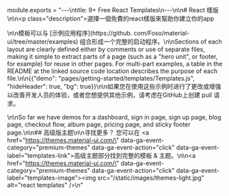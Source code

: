module.exports = "---\ntitle: 9+ Free React Templates\n---\n\n# React 樣版\n\n<p class=\"description\">選擇一個免費的react樣版來幫助你建立你的app</p>\n\n模板可以与 [示例应用程序](https://github. com/Foso/material-ui/tree/master/examples) 组合形成一个完整的启动程序。\n\nSections of each layout are clearly defined either by comments or use of separate files, making it simple to extract parts of a page (such as a \"hero unit\", or footer, for example) for reuse in other pages. For multi-part examples, a table in the README at the linked source code location describes the purpose of each file.\n\n{{\"demo\": \"pages/getting-started/templates/Templates.js\", \"hideHeader\": true, \"bg\": true}}\n\n如果您在使用这些示例时进行了更改或增强以改善开发人员的体验，或者您想提供其他示例，请考虑在GitHub</a>上创建 pull 请求。</p> \n\nSo far we have demos for a dashboard, sign in page, sign up page, blog page, checkout flow, album page, pricing page, and sticky footer page.\n\n## 高级版主题\n\n寻找更多？ 您可以在 <a href=\"https://themes.material-ui.com/\" data-ga-event-category=\"premium-themes\" data-ga-event-action=\"click\" data-ga-event-label=\"templates-link\">高级主题部分</a>找到完整的模板 & 主题。\n\n<a href=\"https://themes.material-ui.com/\" data-ga-event-category=\"premium-themes\" data-ga-event-action=\"click\" data-ga-event-label=\"templates-image\"><img src=\"/static/images/themes-light.jpg\" alt=\"react templates\" /></a>\n"